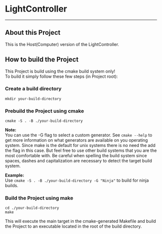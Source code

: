 # LightController

 ---


## About this Project

This is the Host(Computer) version of the LightController.


## How to build the Project
This Project is build using the cmake build system only!<br>
To build it simply follow these few steps (in Project root):

### Create a build directory

```shell
mkdir your-build-directory
```


### Prebuild the Project using cmake

```shell
cmake -S . -B ./your-build-directory
```

**Note:**<br>
You can use the -G flag to select a custom generator.
See ```cmake --help``` to get more information
on what generators are available on you operating system.
Since make is the default for unix systems
there is no need the add the flag in this case.
But feel free to use other build systems
that you are the most comfortable with.
Be careful when spelling the build system
since spaces, dashes and capitalization are necessary
to detect the target build system.

**Example:**<br>
Use ```cmake -S . -B ./your-build-directory -G "Ninja"```
to build for ninja builds.


### Build the Project using make

```shell
cd ./your-build-directory
make
```

This will execute the main target in the cmake-generated Makefile
and build the Project to an executable
located in the root of the build directory.
